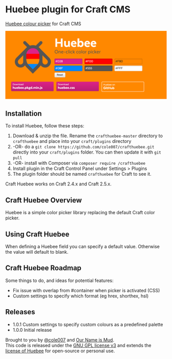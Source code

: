 # Huebee plugin for Craft CMS

[Huebee colour picker](http://huebee.buzz/) for Craft CMS

![Screenshot](resources/screenshots/plugin_logo.png)


## Installation

To install Huebee, follow these steps:

1. Download & unzip the file. Rename the `crafthuebee-master` directory to `crafthuebee` and place into your `craft/plugins` directory
2.  -OR- do a `git clone https://github.com/cole007/crafthuebee.git` directly into your `craft/plugins` folder.  You can then update it with `git pull`
3.  -OR- install with Composer via `composer require /crafthuebee`
4. Install plugin in the Craft Control Panel under Settings > Plugins
5. The plugin folder should be named `crafthuebee` for Craft to see it.  

Craft Huebee works on Craft 2.4.x and Craft 2.5.x.

## Craft Huebee Overview

Huebee is a simple color picker library replacing the default Craft color picker.

## Using Craft Huebee

When defining a Huebee field you can specify a default value. Otherwise the value will default to blank. 

## Craft Huebee Roadmap

Some things to do, and ideas for potential features:

* Fix issue with overlap from #container when picker is activated (CSS)
* Custom settings to specify which format (eg hrex, shorthex, hsl)

## Releases

* 1.0.1 Custom settings to specify custom colours as a predefined palette
* 1.0.0 Initial release

Brought to you by [@cole007](https://twitter.com/cole007) and [Our Name is Mud](http://ournameismud.co.uk/).  
This code is released under the [GNU GPL license v3](https://www.gnu.org/licenses/gpl-3.0.html) and extends the [license of Huebee](http://huebee.buzz/license.html) for open-source or personal use.
